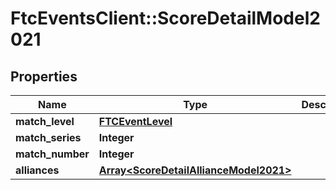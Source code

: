 # FtcEventsClient::ScoreDetailModel2021

## Properties
Name | Type | Description | Notes
------------ | ------------- | ------------- | -------------
**match_level** | [**FTCEventLevel**](FTCEventLevel.md) |  | [optional] 
**match_series** | **Integer** |  | [optional] 
**match_number** | **Integer** |  | [optional] 
**alliances** | [**Array&lt;ScoreDetailAllianceModel2021&gt;**](ScoreDetailAllianceModel2021.md) |  | [optional] 

